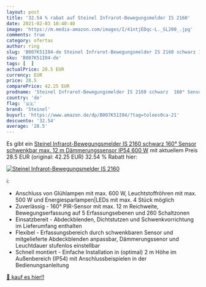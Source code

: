 ```yaml
---
layout: post
title: '32.54 % rabat auf Steinel Infrarot-Bewegungsmelder IS 2160'
date: 2021-02-03 10:40:40
image: 'https://m.media-amazon.com/images/I/41ntjEDqc-L._SL200_.jpg'
comments: true
category: ofertas
author: ring
slug: 'B007K51I04-de Steinel Infrarot-Bewegungsmelder IS 2160 schwarz 160°...'
sku: 'B007K51I04-de'
tags: [  ]
actualPrice: 28.5 EUR
currency: EUR
price: 28.5
comparePrice: 42.25 EUR
prodname: 'Steinel Infrarot-Bewegungsmelder IS 2160 schwarz  160° Sensor schwenkbar  max. 12 m  Dämmerungssensor  IP54  600 W'
country: 'de'
flag: '🇩🇪'
brand: 'Steinel'
buyurl: 'https://www.amazon.de/dp/B007K51I04/?tag=tolees0ca-21'
descuento: '32.54'
average: '28.5'
---
```


Es gibt ein [Steinel Infrarot-Bewegungsmelder IS 2160 schwarz  160° Sensor schwenkbar  max. 12 m  Dämmerungssensor  IP54  600 W](https://www.amazon.de/dp/B007K51I04/?tag=tolees0ca-21) mit aktuellem Preis 28.5 EUR (original: 42.25 EUR) 32.54 % Rabatt hier:

[![Steinel Infrarot-Bewegungsmelder IS 2160](https://m.media-amazon.com/images/I/41ntjEDqc-L._SL200_.jpg)](https://www.amazon.de/dp/B007K51I04/?tag=tolees0ca-21)

ℹ️:

- Anschluss von Glühlampen mit max. 600 W, Leuchtstoffröhren mit max. 500 W und Energiesparlampen|LEDs mit max. 4 Stück möglich
- Zuverlässig - 160° PIR-Sensor mit max. 12 m Reichweite, Bewegungserfassung auf 5 Erfassungsebenen und 260 Schaltzonen
- Einsatzbereit - Abdeckblenden, Dichtstutzen und Schwenkvorrichtung im Lieferumfang enthalten
- Flexibel - Erfassungsbereich durch schwenkbaren Sensor und mitgelieferte Abdeckblenden anpassbar, Dämmerungssenor und Leuchtdauer stufenlos einstellbar
- Schnell montiert - Einfache Installation in (optimal) 2 m Höhe im Außenbereich (IP54) mit Anschlussbeispielen in der Bedienungsanleitung

[🛒 kauf es hier!!](https://www.amazon.de/dp/B007K51I04/?tag=tolees0ca-21)
